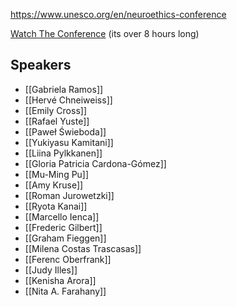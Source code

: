 https://www.unesco.org/en/neuroethics-conference

[Watch The Conference](https://webcast.unesco.org/events/2023-07-neurotech/) (its over 8 hours long)

## Speakers

- [[Gabriela Ramos]]
- [[Hervé Chneiweiss]]
- [[Emily Cross]]
- [[Rafael Yuste]]
- [[Paweł Świeboda]]
- [[Yukiyasu Kamitani]]
- [[Liina Pylkkanen]]
- [[Gloria Patricia Cardona-Gómez]]
- [[Mu-Ming Pu]]
- [[Amy Kruse]]
- [[Roman Jurowetzki]]
- [[Ryota Kanai]]
- [[Marcello Ienca]]
- [[Frederic Gilbert]]
- [[Graham Fieggen]]
- [[Milena Costas Trascasas]]
- [[Ferenc Oberfrank]]
- [[Judy Illes]]
- [[Kenisha Arora]]
- [[Nita A. Farahany]]